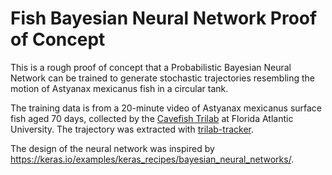 # Fish Bayesian Neural Network Proof of Concept

This is a rough proof of concept that a Probabilistic Bayesian Neural Network can be trained to generate stochastic trajectories resembling the motion of Astyanax mexicanus fish in a circular tank.

The training data is from a 20-minute video of Astyanax mexicanus surface fish aged 70 days, collected by the [Cavefish Trilab](https://www.cavefishtrilab.com) at Florida Atlantic University. The trajectory was extracted with [trilab-tracker](https://github.com/yffily/trilab-tracker).

The design of the neural network was inspired by https://keras.io/examples/keras_recipes/bayesian_neural_networks/.
